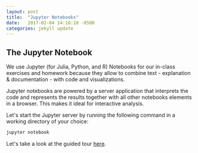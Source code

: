 ```yaml
---
layout: post
title:  "Jupyter Notebooks"
date:   2017-02-04 14:16:18 -0500
categories: jekyll update
---
```


## The Jupyter Notebook

We use Jupyter (for Julia, Python, and R) Notebooks for our in-class exercises and homework because they allow to combine text - explanation & documentation - with code and visualizations.

Jupyter notebooks are powered by a server application that interprets the code and represents the results together with all other notebooks elements in a browser. This makes it ideal for interactive analysis. 
 
Let's start the Jupyter server by running the following command in a working directory of your choice:

```py
jupyter notebook
```

Let's take a look at the guided tour [here](https://applied-artificial-intelligence.github.io/py4ds/notebooks/jupyter-tour.ipynb).